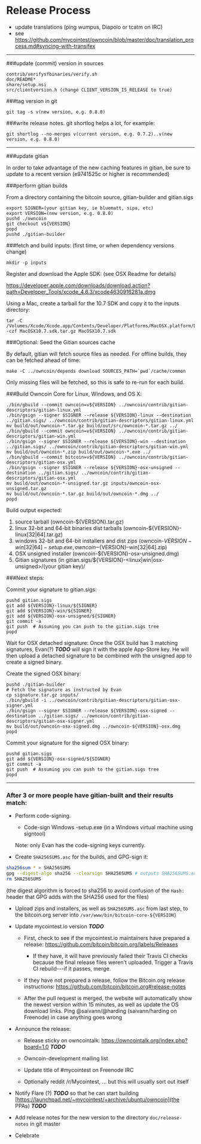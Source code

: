 Release Process
====================

* update translations (ping wumpus, Diapolo or tcatm on IRC)
* see https://github.com/mycointest/owncoin/blob/master/doc/translation_process.md#syncing-with-transifex

* * *

###update (commit) version in sources

	contrib/verifysfbinaries/verify.sh
	doc/README*
	share/setup.nsi
	src/clientversion.h (change CLIENT_VERSION_IS_RELEASE to true)

###tag version in git

	git tag -s v(new version, e.g. 0.8.0)

###write release notes. git shortlog helps a lot, for example:

	git shortlog --no-merges v(current version, e.g. 0.7.2)..v(new version, e.g. 0.8.0)

* * *

###update gitian

 In order to take advantage of the new caching features in gitian, be sure to update to a recent version (e9741525c or higher is recommended)

###perform gitian builds

 From a directory containing the bitcoin source, gitian-builder and gitian.sigs

	export SIGNER=(your gitian key, ie bluematt, sipa, etc)
	export VERSION=(new version, e.g. 0.8.0)
	pushd ./owncoin
	git checkout v${VERSION}
	popd
	pushd ./gitian-builder

###fetch and build inputs: (first time, or when dependency versions change)
 
	mkdir -p inputs

 Register and download the Apple SDK: (see OSX Readme for details)
 
 https://developer.apple.com/downloads/download.action?path=Developer_Tools/xcode_4.6.3/xcode4630916281a.dmg
 
 Using a Mac, create a tarball for the 10.7 SDK and copy it to the inputs directory:
 
	tar -C /Volumes/Xcode/Xcode.app/Contents/Developer/Platforms/MacOSX.platform/Developer/SDKs/ -czf MacOSX10.7.sdk.tar.gz MacOSX10.7.sdk

###Optional: Seed the Gitian sources cache

  By default, gitian will fetch source files as needed. For offline builds, they can be fetched ahead of time:

	make -C ../owncoin/depends download SOURCES_PATH=`pwd`/cache/common

  Only missing files will be fetched, so this is safe to re-run for each build.

###Build Owncoin Core for Linux, Windows, and OS X:

	./bin/gbuild --commit owncoin=v${VERSION} ../owncoin/contrib/gitian-descriptors/gitian-linux.yml
	./bin/gsign --signer $SIGNER --release ${VERSION}-linux --destination ../gitian.sigs/ ../owncoin/contrib/gitian-descriptors/gitian-linux.yml
	mv build/out/owncoin-*.tar.gz build/out/src/owncoin-*.tar.gz ../
	./bin/gbuild --commit owncoin=v${VERSION} ../owncoin/contrib/gitian-descriptors/gitian-win.yml
	./bin/gsign --signer $SIGNER --release ${VERSION}-win --destination ../gitian.sigs/ ../owncoin/contrib/gitian-descriptors/gitian-win.yml
	mv build/out/owncoin-*.zip build/out/owncoin-*.exe ../
	./bin/gbuild --commit bitcoin=v${VERSION} ../owncoin/contrib/gitian-descriptors/gitian-osx.yml
	./bin/gsign --signer $SIGNER --release ${VERSION}-osx-unsigned --destination ../gitian.sigs/ ../owncoin/contrib/gitian-descriptors/gitian-osx.yml
	mv build/out/owncoin-*-unsigned.tar.gz inputs/owncoin-osx-unsigned.tar.gz
	mv build/out/owncoin-*.tar.gz build/out/owncoin-*.dmg ../
	popd
  Build output expected:

  1. source tarball (owncoin-${VERSION}.tar.gz)
  2. linux 32-bit and 64-bit binaries dist tarballs (owncoin-${VERSION}-linux[32|64].tar.gz)
  3. windows 32-bit and 64-bit installers and dist zips (owncoin-${VERSION}-win[32|64]-setup.exe, owncoin-${VERSION}-win[32|64].zip)
  4. OSX unsigned installer (owncoin-${VERSION}-osx-unsigned.dmg)
  5. Gitian signatures (in gitian.sigs/${VERSION}-<linux|win|osx-unsigned>/(your gitian key)/

###Next steps:

Commit your signature to gitian.sigs:

	pushd gitian.sigs
	git add ${VERSION}-linux/${SIGNER}
	git add ${VERSION}-win/${SIGNER}
	git add ${VERSION}-osx-unsigned/${SIGNER}
	git commit -a
	git push  # Assuming you can push to the gitian.sigs tree
	popd

  Wait for OSX detached signature:
	Once the OSX build has 3 matching signatures, Evan(?) ***TODO*** will sign it with the apple App-Store key.
	He will then upload a detached signature to be combined with the unsigned app to create a signed binary.

  Create the signed OSX binary:

	pushd ./gitian-builder
	# Fetch the signature as instructed by Evan
	cp signature.tar.gz inputs/
	./bin/gbuild -i ../owncoin/contrib/gitian-descriptors/gitian-osx-signer.yml
	./bin/gsign --signer $SIGNER --release ${VERSION}-osx-signed --destination ../gitian.sigs/ ../owncoin/contrib/gitian-descriptors/gitian-osx-signer.yml
	mv build/out/owncoin-osx-signed.dmg ../owncoin-${VERSION}-osx.dmg
	popd

Commit your signature for the signed OSX binary:

	pushd gitian.sigs
	git add ${VERSION}-osx-signed/${SIGNER}
	git commit -a
	git push  # Assuming you can push to the gitian.sigs tree
	popd

-------------------------------------------------------------------------

### After 3 or more people have gitian-built and their results match:

- Perform code-signing.

    - Code-sign Windows -setup.exe (in a Windows virtual machine using signtool)

  Note: only Evan has the code-signing keys currently.

- Create `SHA256SUMS.asc` for the builds, and GPG-sign it:
```bash
sha256sum * > SHA256SUMS
gpg --digest-algo sha256 --clearsign SHA256SUMS # outputs SHA256SUMS.asc
rm SHA256SUMS
```
(the digest algorithm is forced to sha256 to avoid confusion of the `Hash:` header that GPG adds with the SHA256 used for the files)

- Upload zips and installers, as well as `SHA256SUMS.asc` from last step, to the bitcoin.org server
  into `/var/www/bin/bitcoin-core-${VERSION}`

- Update mycointest.io version ***TODO***

  - First, check to see if the mycointest.io maintainers have prepared a
    release: https://github.com/bitcoin/bitcoin.org/labels/Releases

      - If they have, it will have previously failed their Travis CI
        checks because the final release files weren't uploaded.
        Trigger a Travis CI rebuild---if it passes, merge.

  - If they have not prepared a release, follow the Bitcoin.org release
    instructions: https://github.com/bitcoin/bitcoin.org#release-notes

  - After the pull request is merged, the website will automatically show the newest version within 15 minutes, as well
    as update the OS download links. Ping @saivann/@harding (saivann/harding on Freenode) in case anything goes wrong

- Announce the release:

  - Release sticky on owncointalk: https://owncointalk.org/index.php?board=1.0 ***TODO***

  - Owncoin-development mailing list

  - Update title of #mycointest on Freenode IRC

  - Optionally reddit /r/Mycointest, ... but this will usually sort out itself

- Notify Flare (?) ***TODO*** so that he can start building [https://launchpad.net/~mycointest/+archive/ubuntu/owncoin](the PPAs) ***TODO***

- Add release notes for the new version to the directory `doc/release-notes` in git master

- Celebrate
